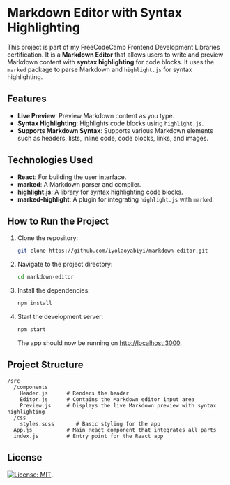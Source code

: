 # Markdown Editor with Syntax Highlighting

This project is part of my FreeCodeCamp Frontend Development Libraries certification. It is a **Markdown Editor** that allows users to write and preview Markdown content with **syntax highlighting** for code blocks. It uses the `marked` package to parse Markdown and `highlight.js` for syntax highlighting.

## Features

- **Live Preview**: Preview Markdown content as you type.
- **Syntax Highlighting**: Highlights code blocks using `highlight.js`.
- **Supports Markdown Syntax**: Supports various Markdown elements such as headers, lists, inline code, code blocks, links, and images.

## Technologies Used

- **React**: For building the user interface.
- **marked**: A Markdown parser and compiler.
- **highlight.js**: A library for syntax highlighting code blocks.
- **marked-highlight**: A plugin for integrating `highlight.js` with `marked`.

## How to Run the Project

1. Clone the repository:

   ```bash
   git clone https://github.com/iyolaoyabiyi/markdown-editor.git
   ```

2. Navigate to the project directory:

   ```bash
   cd markdown-editor
   ```

3. Install the dependencies:

   ```bash
   npm install
   ```

4. Start the development server:

   ```bash
   npm start
   ```

   The app should now be running on [http://localhost:3000](http://localhost:3000).

## Project Structure

```
/src
  /components
    Header.js      # Renders the header
    Editor.js      # Contains the Markdown editor input area
    Preview.js     # Displays the live Markdown preview with syntax highlighting
  /css
    styles.scss       # Basic styling for the app
  App.js           # Main React component that integrates all parts
  index.js         # Entry point for the React app
```

## License

[![License: MIT](https://img.shields.io/badge/License-MIT-yellow.svg)](https://opensource.org/licenses/MIT).